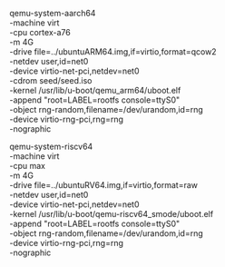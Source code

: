 qemu-system-aarch64 \
  -machine virt \
  -cpu cortex-a76 \
  -m 4G \
  -drive file=../ubuntuARM64.img,if=virtio,format=qcow2 \
  -netdev user,id=net0 \
  -device virtio-net-pci,netdev=net0 \
  -cdrom seed/seed.iso \
  -kernel /usr/lib/u-boot/qemu_arm64/uboot.elf \
  -append "root=LABEL=rootfs console=ttyS0" \
  -object rng-random,filename=/dev/urandom,id=rng \
  -device virtio-rng-pci,rng=rng \
  -nographic 

qemu-system-riscv64 \
  -machine virt \
  -cpu max \
  -m 4G \
  -drive file=../ubuntuRV64.img,if=virtio,format=raw \
  -netdev user,id=net0 \
  -device virtio-net-pci,netdev=net0 \
  -kernel /usr/lib/u-boot/qemu-riscv64_smode/uboot.elf \
  -append "root=LABEL=rootfs console=ttyS0" \
  -object rng-random,filename=/dev/urandom,id=rng \
  -device virtio-rng-pci,rng=rng \
  -nographic

